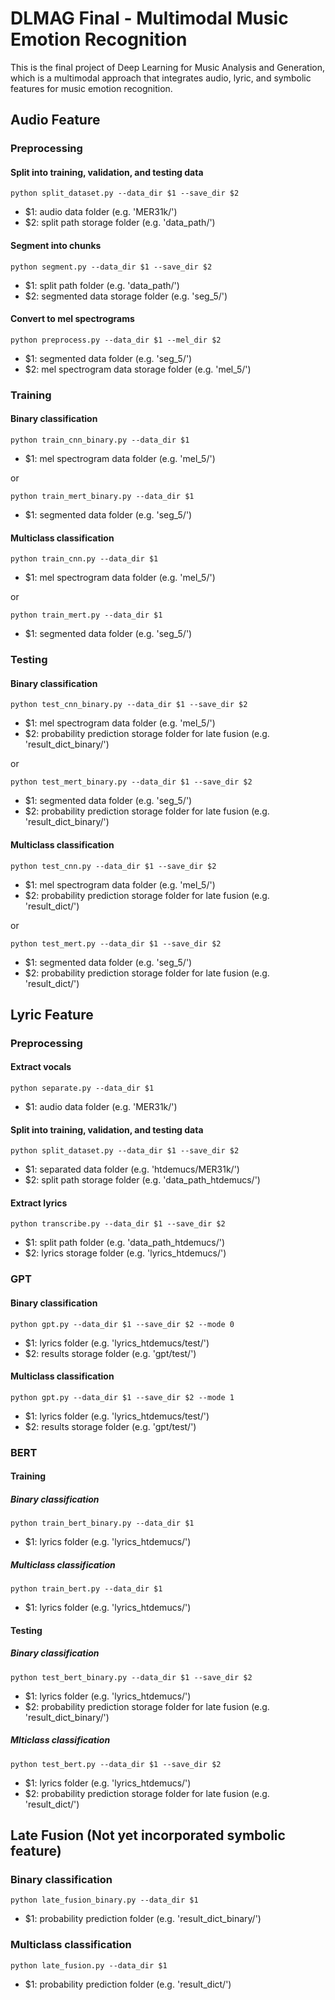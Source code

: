 # DLMAG Final - Multimodal Music Emotion Recognition
This is the final project of Deep Learning for Music Analysis and Generation, which is a multimodal approach that integrates audio, lyric, and symbolic features for music emotion recognition.


## Audio Feature

### Preprocessing

#### Split into training, validation, and testing data
```
python split_dataset.py --data_dir $1 --save_dir $2
```
- $1: audio data folder (e.g. 'MER31k/')
- $2: split path storage folder (e.g. 'data_path/')

#### Segment into chunks
```
python segment.py --data_dir $1 --save_dir $2
```
- $1: split path folder (e.g. 'data_path/')
- $2: segmented data storage folder (e.g. 'seg_5/')

#### Convert to mel spectrograms
```
python preprocess.py --data_dir $1 --mel_dir $2
```
- $1: segmented data folder (e.g. 'seg_5/')
- $2: mel spectrogram data storage folder (e.g. 'mel_5/')

### Training

#### Binary classification
```
python train_cnn_binary.py --data_dir $1
```
- $1: mel spectrogram data folder (e.g. 'mel_5/')

or

```
python train_mert_binary.py --data_dir $1
```
- $1: segmented data folder (e.g. 'seg_5/')

#### Multiclass classification
```
python train_cnn.py --data_dir $1
```
- $1: mel spectrogram data folder (e.g. 'mel_5/')

or

```
python train_mert.py --data_dir $1
```
- $1: segmented data folder (e.g. 'seg_5/')

### Testing

#### Binary classification
```
python test_cnn_binary.py --data_dir $1 --save_dir $2
```
- $1: mel spectrogram data folder (e.g. 'mel_5/')
- $2: probability prediction storage folder for late fusion (e.g. 'result_dict_binary/')

or

```
python test_mert_binary.py --data_dir $1 --save_dir $2
```
- $1: segmented data folder (e.g. 'seg_5/')
- $2: probability prediction storage folder for late fusion (e.g. 'result_dict_binary/')

#### Multiclass classification
```
python test_cnn.py --data_dir $1 --save_dir $2
```
- $1: mel spectrogram data folder (e.g. 'mel_5/')
- $2: probability prediction storage folder for late fusion (e.g. 'result_dict/')

or

```
python test_mert.py --data_dir $1 --save_dir $2
```
- $1: segmented data folder (e.g. 'seg_5/')
- $2: probability prediction storage folder for late fusion (e.g. 'result_dict/')


## Lyric Feature

### Preprocessing

#### Extract vocals
```
python separate.py --data_dir $1
```
- $1: audio data folder (e.g. 'MER31k/')

#### Split into training, validation, and testing data
```
python split_dataset.py --data_dir $1 --save_dir $2
```
- $1: separated data folder (e.g. 'htdemucs/MER31k/')
- $2: split path storage folder (e.g. 'data_path_htdemucs/')

#### Extract lyrics
```
python transcribe.py --data_dir $1 --save_dir $2
```
- $1: split path folder (e.g. 'data_path_htdemucs/')
- $2: lyrics storage folder (e.g. 'lyrics_htdemucs/')

### GPT

#### Binary classification
```
python gpt.py --data_dir $1 --save_dir $2 --mode 0
```
- $1: lyrics folder (e.g. 'lyrics_htdemucs/test/')
- $2: results storage folder (e.g. 'gpt/test/')

#### Multiclass classification
```
python gpt.py --data_dir $1 --save_dir $2 --mode 1
```
- $1: lyrics folder (e.g. 'lyrics_htdemucs/test/')
- $2: results storage folder (e.g. 'gpt/test/')

### BERT

#### Training

##### Binary classification
```
python train_bert_binary.py --data_dir $1
```
- $1: lyrics folder (e.g. 'lyrics_htdemucs/')

##### Multiclass classification
```
python train_bert.py --data_dir $1
```
- $1: lyrics folder (e.g. 'lyrics_htdemucs/')

#### Testing

##### Binary classification
```
python test_bert_binary.py --data_dir $1 --save_dir $2
```
- $1: lyrics folder (e.g. 'lyrics_htdemucs/')
- $2: probability prediction storage folder for late fusion (e.g. 'result_dict_binary/')

##### Mlticlass classification
```
python test_bert.py --data_dir $1 --save_dir $2
```
- $1: lyrics folder (e.g. 'lyrics_htdemucs/')
- $2: probability prediction storage folder for late fusion (e.g. 'result_dict/')


## Late Fusion (Not yet incorporated symbolic feature)

### Binary classification
```
python late_fusion_binary.py --data_dir $1
```
- $1: probability prediction folder (e.g. 'result_dict_binary/')

### Multiclass classification
```
python late_fusion.py --data_dir $1
```
- $1: probability prediction folder (e.g. 'result_dict/')